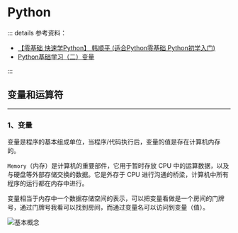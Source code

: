 # Python

::: details 参考资料：

- [【零基础 快速学Python】 韩顺平 (适合Python零基础 Python初学入门)](https://www.bilibili.com/video/BV1zN4y1v7Vv)
- [Python基础学习（二）变量](https://blog.csdn.net/qingxuly/article/details/143206219)

:::

## 变量和运算符

---

### 1、变量

变量是程序的基本组成单位，当程序/代码执行后，变量的值是存在计算机内存的。

`Memory`（内存）是计算机的重要部件，它用于暂时存放 CPU 中的运算数据，以及与硬盘等外部存储交换的数据。它是外存于 CPU 进行沟通的桥梁，计算机中所有程序的运行都在内存中进行。

变量相当于内存中一个数据存储空间的表示，可以把变量看做是一个房间的门牌号，通过门牌号我看可以找到房间，而通过变量名可以访问到变量（值）。

<img src="https://blogcola1213.oss-cn-wuhan-lr.aliyuncs.com/python/pythonSE/01.png" alt="基本概念" style="margin: auto;zoom: normal">


